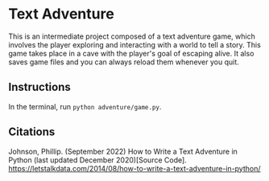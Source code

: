# Text Adventure

This is an intermediate project composed of a text adventure game, which involves the player exploring and interacting with a world to tell a story. This game takes place in a cave with the player's goal of escaping alive. It also saves game files and you can always reload them whenever you quit.

## Instructions

In the terminal, run ```python adventure/game.py```.

## Citations
Johnson, Phillip. (September 2022) How to Write a Text Adventure in Python (last updated December 2020)[Source Code]. https://letstalkdata.com/2014/08/how-to-write-a-text-adventure-in-python/

